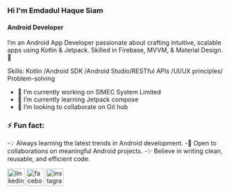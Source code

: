 ### Hi I'm Emdadul Haque Siam
#### Android Developer


I’m an Android App Developer passionate about crafting intuitive, scalable apps using Kotlin & Jetpack. Skilled in Firebase, MVVM, & Material Design. 🚀

Skills: Kotlin /Android SDK /Android Studio/RESTful APIs /UI/UX principles/ Problem-solving

- 🔭 I’m currently working on SIMEC System Limited 
- 🌱 I’m currently learning Jetpack compose 
- 👯 I’m looking to collaborate on Git hub 
### ⚡ Fun fact: 
-💡 Always learning the latest trends in Android development. 
-🤝 Open to collaborations on meaningful Android projects. 
-✨ Believe in writing clean, reusable, and efficient code. 


[<img src='https://cdn.jsdelivr.net/npm/simple-icons@3.0.1/icons/linkedin.svg' alt='linkedin' height='40'>](https://www.linkedin.com/in/https://www.linkedin.com/in/eh-siam//)  [<img src='https://cdn.jsdelivr.net/npm/simple-icons@3.0.1/icons/facebook.svg' alt='facebook' height='40'>](https://www.facebook.com/https://www.facebook.com/ehsiam.farhan)  [<img src='https://cdn.jsdelivr.net/npm/simple-icons@3.0.1/icons/instagram.svg' alt='instagram' height='40'>](https://www.instagram.com/https://l.facebook.com/l.php?u=https%3A%2F%2Fwww.instagram.com%2FSiam_farhan_7%3Ffbclid%3DIwZXh0bgNhZW0CMTAAAR10oE9g_ZZUZwJAcoZ5fdOA8nlfKdRANU3_niezGy301EoiVnCUZFdGJ5o_aem__cV4ah_coideEhrqkwlUGg&h=AT1b6WNv0pyTQzYlxy0bFONq40E9od9GtkFqbsjKQn57Pfxw5FWnlldU534QRfmpmWVH4Fo1xWjh1swE3piQ2PRMsd4jCFszQhLSHSpuXejcdc_sEjQ86K0oCq-2_ApbcnZR/)  

